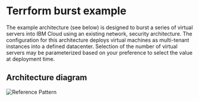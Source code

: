 # Terrform burst example

The example architecture (see below) is designed to burst a series of virtual servers into IBM Cloud using an existing network, security architecture. The configuration for this architecture deploys virtual machines as multi-tenant instances into a defined datacenter. Selection of the number of virtual servers may be parameterized based on your preference to select the value at deployment time.

## Architecture diagram


  ![Reference Pattern](https://github.com/pbahrs/TFDemo/blob/master/imgs/burst.png)
